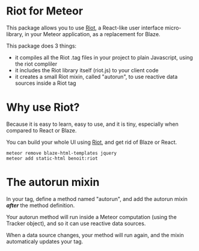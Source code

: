 # Riot for Meteor

This package allows you to use [Riot](http://riotjs.com/), a React-like user interface micro-library, in your Meteor application, as a replacement for Blaze.

This package does 3 things:
- it compiles all the Riot .tag files in your project to plain Javascript, using the riot compliler
- it includes the Riot library itself (riot.js) to your client code
- it creates a small Riot mixin, called "autorun", to use reactive data sources inside a Riot tag

# Why use Riot?

Because it is easy to learn, easy to use, and it is tiny, especially when compared to React or Blaze.

You can build your whole UI using [Riot](http://riotjs.com/), and get rid of Blaze or React.

    meteor remove blaze-html-templates jquery
    meteor add static-html benoit:riot

# The autorun mixin

In your tag, define a method named "autorun", and add the autorun mixin __*after*__ the method definition.

Your autorun method will run inside a Meteor computation (using the Tracker object), and so it can use reactive data sources. 

When a data source changes, your method will run again, and the mixin automaticaly updates your tag.
